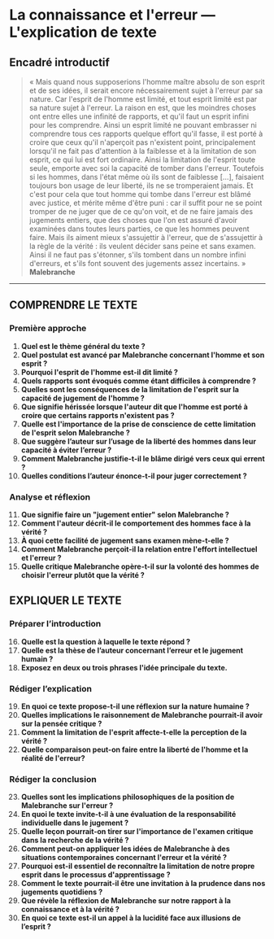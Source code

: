 # La connaissance et l'erreur — L'explication de texte

## Encadré introductif
> « Mais quand nous supposerions l'homme maître absolu de son esprit et de ses idées, il serait encore nécessairement sujet à l'erreur par sa nature. Car l'esprit de l'homme est limité, et tout esprit limité est par sa nature sujet à l'erreur. La raison en est, que les moindres choses ont entre elles une infinité de rapports, et qu'il faut un esprit infini pour les comprendre. Ainsi un esprit limité ne pouvant embrasser ni comprendre tous ces rapports quelque effort qu'il fasse, il est porté à croire que ceux qu'il n'aperçoit pas n'existent point, principalement lorsqu'il ne fait pas d'attention à la faiblesse et à la limitation de son esprit, ce qui lui est fort ordinaire. Ainsi la limitation de l'esprit toute seule, emporte avec soi la capacité de tomber dans l'erreur. Toutefois si les hommes, dans l'état même où ils sont de faiblesse […], faisaient toujours bon usage de leur liberté, ils ne se tromperaient jamais. Et c'est pour cela que tout homme qui tombe dans l'erreur est blâmé avec justice, et mérite même d'être puni : car il suffit pour ne se point tromper de ne juger que de ce qu'on voit, et de ne faire jamais des jugements entiers, que des choses que l'on est assuré d'avoir examinées dans toutes leurs parties, ce que les hommes peuvent faire. Mais ils aiment mieux s'assujettir à l'erreur, que de s'assujettir à la règle de la vérité : ils veulent décider sans peine et sans examen. Ainsi il ne faut pas s'étonner, s'ils tombent dans un nombre infini d'erreurs, et s'ils font souvent des jugements assez incertains. »  
> **Malebranche**

---

## COMPRENDRE LE TEXTE

### Première approche

1. **Quel est le thème général du texte ?**  
2. **Quel postulat est avancé par Malebranche concernant l'homme et son esprit ?**  
3. **Pourquoi l'esprit de l'homme est-il dit limité ?**  
4. **Quels rapports sont évoqués comme étant difficiles à comprendre ?**  
5. **Quelles sont les conséquences de la limitation de l'esprit sur la capacité de jugement de l'homme ?**  
6. **Que signifie hérissée lorsque l'auteur dit que l'homme est porté à croire que certains rapports n'existent pas ?**  
7. **Quelle est l'importance de la prise de conscience de cette limitation de l'esprit selon Malebranche ?**  
8. **Que suggère l’auteur sur l’usage de la liberté des hommes dans leur capacité à éviter l’erreur ?**  
9. **Comment Malebranche justifie-t-il le blâme dirigé vers ceux qui errent ?**  
10. **Quelles conditions l’auteur énonce-t-il pour juger correctement ?**  

### Analyse et réflexion

11. **Que signifie faire un "jugement entier" selon Malebranche ?**  
12. **Comment l'auteur décrit-il le comportement des hommes face à la vérité ?**  
13. **À quoi cette facilité de jugement sans examen mène-t-elle ?**  
14. **Comment Malebranche perçoit-il la relation entre l'effort intellectuel et l'erreur ?**  
15. **Quelle critique Malebranche opère-t-il sur la volonté des hommes de choisir l'erreur plutôt que la vérité ?**  

## EXPLIQUER LE TEXTE

### Préparer l’introduction

16. **Quelle est la question à laquelle le texte répond ?**  
17. **Quelle est la thèse de l’auteur concernant l’erreur et le jugement humain ?**  
18. **Exposez en deux ou trois phrases l'idée principale du texte.**  

### Rédiger l’explication

19. **En quoi ce texte propose-t-il une réflexion sur la nature humaine ?**  
20. **Quelles implications le raisonnement de Malebranche pourrait-il avoir sur la pensée critique ?**  
21. **Comment la limitation de l'esprit affecte-t-elle la perception de la vérité ?**  
22. **Quelle comparaison peut-on faire entre la liberté de l'homme et la réalité de l'erreur?**  

### Rédiger la conclusion

23. **Quelles sont les implications philosophiques de la position de Malebranche sur l'erreur ?**  
24. **En quoi le texte invite-t-il à une évaluation de la responsabilité individuelle dans le jugement ?**  
25. **Quelle leçon pourrait-on tirer sur l'importance de l'examen critique dans la recherche de la vérité ?**  
26. **Comment peut-on appliquer les idées de Malebranche à des situations contemporaines concernant l'erreur et la vérité ?**  
27. **Pourquoi est-il essentiel de reconnaître la limitation de notre propre esprit dans le processus d'apprentissage ?**  
28. **Comment le texte pourrait-il être une invitation à la prudence dans nos jugements quotidiens ?**  
29. **Que révèle la réflexion de Malebranche sur notre rapport à la connaissance et à la vérité ?**  
30. **En quoi ce texte est-il un appel à la lucidité face aux illusions de l’esprit ?**  
